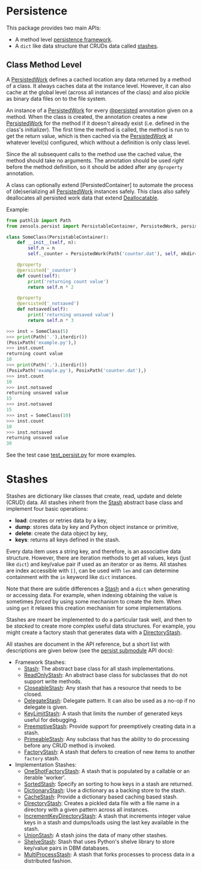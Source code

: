 # Persistence

This package provides two main APIs:
* A method level [persistence framework](#persisted).
* A `dict` like data structure that CRUDs data called [stashes](#stashes).


## Class Method Level

A [PersistedWork] defines a cached location any data returned by a method of a
class.  It always caches data at the instance level.  However, it can also
cache at the global level (across all instances of the class) and also pickle
as binary data files on to the file system.

An instance of a [PersistedWork] for every [@persisted] annotation given on a
method.  When the class is created, the annotation creates a new
[PersistedWork] for the method if it doesn't already exist (i.e. defined in the
class's initializer).  The first time the method is called, the method is run
to get the return value, which is then cached via the [PersistedWork] at
whatever level(s) configured, which without a definition is only class level.

Since the all subsequent calls to the method use the cached value, the method
should take no arguments.  The annotation should be used *right* before the
method definition, so it should be added after any `@property` annotation.

A class can optionally extend [PersistedContainer] to automate the process of
(de)serializing all [PersistedWork] instances safely.  This class also safely
deallocates all persisted work data that extend [Deallocatable].

Example:

```python
from pathlib import Path
from zensols.persist import PersistableContainer, PersistedWork, persisted

class SomeClass(PersistableContainer):
    def __init__(self, n):
        self.n = n
        self._counter = PersistedWork(Path('counter.dat'), self, mkdir=True)

    @property
    @persisted('_counter')
    def count(self):
        print('returning count value')
        return self.n * 2

    @property
    @persisted('_notsaved')
    def notsaved(self):
        print('returning unsaved value')
        return self.n * 3

>>> inst = SomeClass(5)
>>> print(Path('.').iterdir())
(PosixPath('example.py'),)
>>> inst.count
returning count value
10
>>> print(Path('.').iterdir())
(PosixPath('example.py'), PosixPath('counter.dat'),)
>>> inst.count
10
>>> inst.notsaved
returning unsaved value
15
>>> inst.notsaved
15
>>> inst = SomeClass(10)
>>> inst.count
10
>>> inst.notsaved
returning unsaved value
30
```

See the test case [test_persist.py](../test/python/test_persist.py) for more
examples.


# Stashes

Stashes are dictionary like classes that create, read, update and delete (CRUD)
data.  All stashes inherit from the [Stash] abstract base class and implement
four basic operations:
* **load**: creates or retries data by a key,
* **dump**: stores data by key and Python object instance or primitive,
* **delete**: create the data object by key,
* **keys**: returns all keys defined in the stash.

Every data item uses a string key, and therefore, is an associative data
structure.  However, there are iteration methods to get all values, keys (just
like `dict`) and key/value pair if used as an iterator or as items.  All
stashes are index accessible with `[]`, can be used with `len` and can
determine containment with the `in` keyword like `dict` instances.

Note that there are subtle differences a [Stash] and a `dict` when generating
or accessing data.  For example, when indexing obtaining the value is sometimes
*forced* by using some mechanism to create the item.  When using `get` it
relaxes this creation mechanism for some implementations.

Stashes are meant be implemented to do a particular task well, and then to be
*stacked* to create more complex useful data structures.  For example, you
might create a factory stash that generates data with a [DirectoryStash].

All stashes are document in the API reference, but a short list with
descriptions are given below (see the [persist submodule] API docs):
* Framework Stashes:
  * [Stash]: The abstract base class for all stash implementations.
  * [ReadOnlyStash]: An abstract base class for subclasses that do not support
    write methods.
  * [CloseableStash]: Any stash that has a resource that needs to be closed.
  * [DelegateStash]: Delegate pattern.  It can also be used as a no-op if no
	delegate is given.
  * [KeyLimitStash]: A stash that limits the number of generated keys useful
	for debugging.
  * [PreemptiveStash]: Provide support for preemptively creating data in a
	stash.
  * [PrimeableStash]: Any subclass that has the ability to do processing before
	any CRUD method is invoked.
  * [FactoryStash]: A stash that defers to creation of new items to another
    `factory` stash.
* Implementation Stashes:
  * [OneShotFactoryStash]: A stash that is populated by a callable or an
	iterable 'worker'.
  * [SortedStash]: Specify an sorting to how keys in a stash are returned.
  * [DictionaryStash]: Use a dictionary as a backing store to the stash.
  * [CacheStash]: Provide a dictionary based caching based stash.
  * [DirectoryStash]: Creates a pickled data file with a file name in a
	directory with a given pattern across all instances.
  * [IncrementKeyDirectoryStash]: A stash that increments integer value keys in
	a stash and dumps/loads using the last key available in the stash.
  * [UnionStash]: A stash joins the data of many other stashes.
  * [ShelveStash]: Stash that uses Python's shelve library to store key/value
    pairs in DBM databases.
  * [MultiProcessStash]: A stash that forks processes to process data in a
	distributed fashion.


<!-- links -->

[@persisted]: ../api/zensols.persist.html#zensols.persist.annotation.persisted
[Deallocatable]: ../api/zensols.persist.html?#zensols.persist.dealloc.Deallocatable
[PersistableContainer]: ../api/zensols.persist.html#zensols.persist.annotation.PersistableContainer
[PersistedWork]: ../api/zensols.persist.html#zensols.persist.annotation.PersistedWork
[persist submodule]: ../api/zensols.persist.html#submodules

[Stash]: ../api/zensols.persist.html#zensols.persist.domain.Stash
[CloseableStash]: ../api/zensols.persist.html#zensols.persist.domain.CloseableStash
[ReadOnlyStash]: ../api/zensols.persist.html#zensols.persist.domain.ReadOnlyStash
[DelegateStash]: ../api/zensols.persist.html#zensols.persist.domain.DelegateStash
[KeyLimitStash]: ../api/zensols.persist.html#zensols.persist.domain.KeyLimitStash
[PreemptiveStash]: ../api/zensols.persist.html#zensols.persist.domain.PreemptiveStash
[PrimeableStash]: ../api/zensols.persist.html#zensols.persist.domain.PrimeableStash
[FactoryStash]: ../api/zensols.persist.html#zensols.persist.domain.FactoryStash

[DirectoryStash]: ../api/zensols.persist.html#zensols.persist.stash.DirectoryStash
[OneShotFactoryStash]: ../api/zensols.persist.html#zensols.persist.stash.OneShotFactoryStash
[SortedStash]: ../api/zensols.persist.html#zensols.persist.stash.SortedStash
[DictionaryStash]: ../api/zensols.persist.html#zensols.persist.stash.DictionaryStash
[CacheStash]: ../api/zensols.persist.html#zensols.persist.stash.CacheStash
[IncrementKeyDirectoryStash]: ../api/zensols.persist.html#zensols.persist.stash.IncrementKeyDirectoryStash
[UnionStash]: ../api/zensols.persist.html#zensols.persist.stash.UnionStash
[ShelveStash]: ../api/zensols.persist.html#zensols.persist.shelve.ShelveStash
[MultiProcessStash]: ../api/zensols.multi.html#zensols.multi.stash.MultiProcessStash

